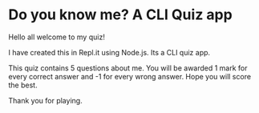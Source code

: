# Do you know me? A CLI Quiz app

Hello all welcome to my quiz! 

I have created this in Repl.it using Node.js. Its a CLI quiz app.

This quiz contains 5 questions about me. You will be awarded 1 mark for every correct answer and -1 for every wrong answer. Hope you will score the best.

Thank you for playing.